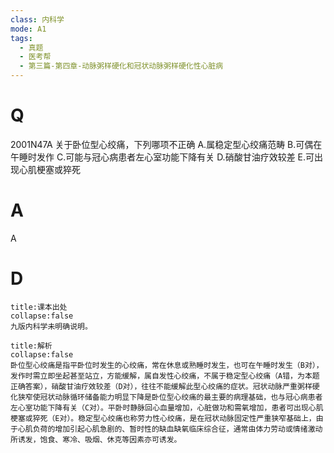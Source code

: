 ```yaml
---
class: 内科学
mode: A1
tags:
  - 真题
  - 医考帮
  - 第三篇-第四章-动脉粥样硬化和冠状动脉粥样硬化性心脏病
---
```


# Q
2001N47A 关于卧位型心绞痛，下列哪项不正确
A.属稳定型心绞痛范畴
B.可偶在午睡时发作
C.可能与冠心病患者左心室功能下降有关
D.硝酸甘油疗效较差
E.可出现心肌梗塞或猝死

# A
A
# D
```ad-note
title:课本出处
collapse:false
九版内科学未明确说明。
```

```ad-summary
title:解析
collapse:false
卧位型心绞痛是指平卧位时发生的心绞痛，常在休息或熟睡时发生，也可在午睡时发生（B对），发作时需立即坐起甚至站立，方能缓解，属自发性心绞痛，不属于稳定型心绞痛（A错，为本题正确答案），硝酸甘油疗效较差（D对），往往不能缓解此型心绞痛的症状。冠状动脉严重粥样硬化狭窄使冠状动脉循环储备能力明显下降是卧位型心绞痛的最主要的病理基础，也与冠心病患者左心室功能下降有关（C对）。平卧时静脉回心血量增加，心脏做功和需氧增加，患者可出现心肌梗塞或猝死（E对）。稳定型心绞痛也称劳力性心绞痛，是在冠状动脉固定性严重狭窄基础上，由于心肌负荷的增加引起心肌急剧的、暂时性的缺血缺氧临床综合征，通常由体力劳动或情绪激动所诱发，饱食、寒冷、吸烟、休克等因素亦可诱发。
```

